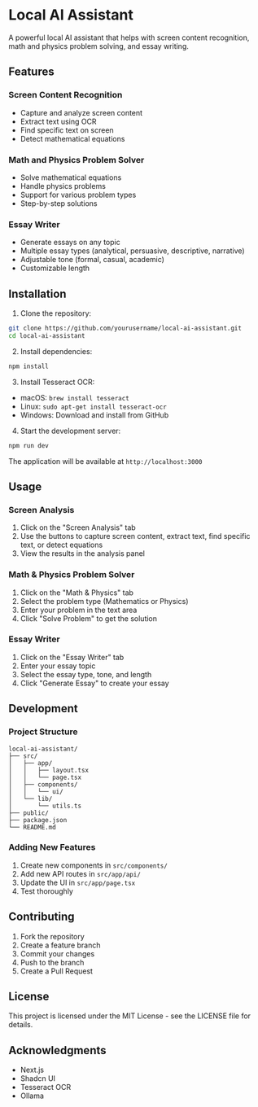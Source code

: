 # Local AI Assistant

A powerful local AI assistant that helps with screen content recognition, math and physics problem solving, and essay writing.

## Features

### Screen Content Recognition
- Capture and analyze screen content
- Extract text using OCR
- Find specific text on screen
- Detect mathematical equations

### Math and Physics Problem Solver
- Solve mathematical equations
- Handle physics problems
- Support for various problem types
- Step-by-step solutions

### Essay Writer
- Generate essays on any topic
- Multiple essay types (analytical, persuasive, descriptive, narrative)
- Adjustable tone (formal, casual, academic)
- Customizable length

## Installation

1. Clone the repository:
```bash
git clone https://github.com/yourusername/local-ai-assistant.git
cd local-ai-assistant
```

2. Install dependencies:
```bash
npm install
```

3. Install Tesseract OCR:
- macOS: `brew install tesseract`
- Linux: `sudo apt-get install tesseract-ocr`
- Windows: Download and install from GitHub

4. Start the development server:
```bash
npm run dev
```

The application will be available at `http://localhost:3000`

## Usage

### Screen Analysis
1. Click on the "Screen Analysis" tab
2. Use the buttons to capture screen content, extract text, find specific text, or detect equations
3. View the results in the analysis panel

### Math & Physics Problem Solver
1. Click on the "Math & Physics" tab
2. Select the problem type (Mathematics or Physics)
3. Enter your problem in the text area
4. Click "Solve Problem" to get the solution

### Essay Writer
1. Click on the "Essay Writer" tab
2. Enter your essay topic
3. Select the essay type, tone, and length
4. Click "Generate Essay" to create your essay

## Development

### Project Structure
```
local-ai-assistant/
├── src/
│   ├── app/
│   │   ├── layout.tsx
│   │   └── page.tsx
│   ├── components/
│   │   └── ui/
│   └── lib/
│       └── utils.ts
├── public/
├── package.json
└── README.md
```

### Adding New Features
1. Create new components in `src/components/`
2. Add new API routes in `src/app/api/`
3. Update the UI in `src/app/page.tsx`
4. Test thoroughly

## Contributing
1. Fork the repository
2. Create a feature branch
3. Commit your changes
4. Push to the branch
5. Create a Pull Request

## License
This project is licensed under the MIT License - see the LICENSE file for details.

## Acknowledgments
- Next.js
- Shadcn UI
- Tesseract OCR
- Ollama
